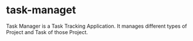 # task-managet
Task Manager is a Task Tracking Application. It manages different types of Project and Task of those Project.
